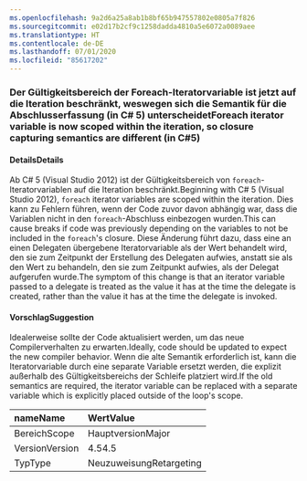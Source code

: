 ```yaml
---
ms.openlocfilehash: 9a2d6a25a8ab1b8bf65b947557802e0805a7f826
ms.sourcegitcommit: e02d17b2cf9c1258dadda4810a5e6072a0089aee
ms.translationtype: HT
ms.contentlocale: de-DE
ms.lasthandoff: 07/01/2020
ms.locfileid: "85617202"
---
```

### <a name="foreach-iterator-variable-is-now-scoped-within-the-iteration-so-closure-capturing-semantics-are-different-in-c5"></a><span data-ttu-id="44e44-101">Der Gültigkeitsbereich der Foreach-Iteratorvariable ist jetzt auf die Iteration beschränkt, weswegen sich die Semantik für die Abschlusserfassung (in C# 5) unterscheidet</span><span class="sxs-lookup"><span data-stu-id="44e44-101">Foreach iterator variable is now scoped within the iteration, so closure capturing semantics are different (in C#5)</span></span>

#### <a name="details"></a><span data-ttu-id="44e44-102">Details</span><span class="sxs-lookup"><span data-stu-id="44e44-102">Details</span></span>

<span data-ttu-id="44e44-103">Ab C# 5 (Visual Studio 2012) ist der Gültigkeitsbereich von `foreach`-Iteratorvariablen auf die Iteration beschränkt.</span><span class="sxs-lookup"><span data-stu-id="44e44-103">Beginning with C# 5 (Visual Studio 2012), `foreach` iterator variables are scoped within the iteration.</span></span> <span data-ttu-id="44e44-104">Dies kann zu Fehlern führen, wenn der Code zuvor davon abhängig war, dass die Variablen nicht in den `foreach`-Abschluss einbezogen wurden.</span><span class="sxs-lookup"><span data-stu-id="44e44-104">This can cause breaks if code was previously depending on the variables to not be included in the `foreach`'s closure.</span></span> <span data-ttu-id="44e44-105">Diese Änderung führt dazu, dass eine an einen Delegaten übergebene Iteratorvariable als der Wert behandelt wird, den sie zum Zeitpunkt der Erstellung des Delegaten aufwies, anstatt sie als den Wert zu behandeln, den sie zum Zeitpunkt aufwies, als der Delegat aufgerufen wurde.</span><span class="sxs-lookup"><span data-stu-id="44e44-105">The symptom of this change is that an iterator variable passed to a delegate is treated as the value it has at the time the delegate is created, rather than the value it has at the time the delegate is invoked.</span></span>

#### <a name="suggestion"></a><span data-ttu-id="44e44-106">Vorschlag</span><span class="sxs-lookup"><span data-stu-id="44e44-106">Suggestion</span></span>

<span data-ttu-id="44e44-107">Idealerweise sollte der Code aktualisiert werden, um das neue Compilerverhalten zu erwarten.</span><span class="sxs-lookup"><span data-stu-id="44e44-107">Ideally, code should be updated to expect the new compiler behavior.</span></span> <span data-ttu-id="44e44-108">Wenn die alte Semantik erforderlich ist, kann die Iteratorvariable durch eine separate Variable ersetzt werden, die explizit außerhalb des Gültigkeitsbereichs der Schleife platziert wird.</span><span class="sxs-lookup"><span data-stu-id="44e44-108">If the old semantics are required, the iterator variable can be replaced with a separate variable which is explicitly placed outside of the loop's scope.</span></span>

| <span data-ttu-id="44e44-109">name</span><span class="sxs-lookup"><span data-stu-id="44e44-109">Name</span></span>    | <span data-ttu-id="44e44-110">Wert</span><span class="sxs-lookup"><span data-stu-id="44e44-110">Value</span></span>       |
|:--------|:------------|
| <span data-ttu-id="44e44-111">Bereich</span><span class="sxs-lookup"><span data-stu-id="44e44-111">Scope</span></span>   | <span data-ttu-id="44e44-112">Hauptversion</span><span class="sxs-lookup"><span data-stu-id="44e44-112">Major</span></span>       |
| <span data-ttu-id="44e44-113">Version</span><span class="sxs-lookup"><span data-stu-id="44e44-113">Version</span></span> | <span data-ttu-id="44e44-114">4.5</span><span class="sxs-lookup"><span data-stu-id="44e44-114">4.5</span></span>         |
| <span data-ttu-id="44e44-115">Typ</span><span class="sxs-lookup"><span data-stu-id="44e44-115">Type</span></span>    | <span data-ttu-id="44e44-116">Neuzuweisung</span><span class="sxs-lookup"><span data-stu-id="44e44-116">Retargeting</span></span> |
